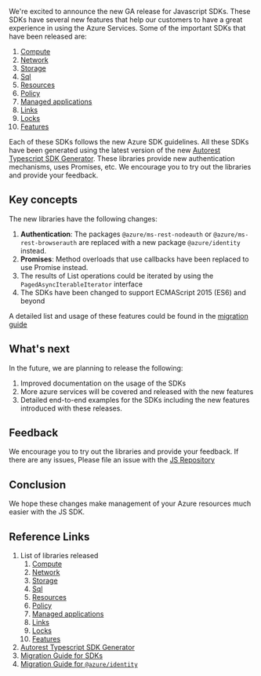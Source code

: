 We're excited to announce the new GA release for Javascript SDKs. These SDKs have several new features that help our customers to have a great experience in using the Azure Services. Some of the important SDKs that have been released are:

1. [Compute](https://www.npmjs.com/package/@azure/arm-compute/v/17.0.0)
2. [Network](https://www.npmjs.com/package/@azure/arm-network/v/26.0.0)
3. [Storage](https://www.npmjs.com/package/@azure/arm-storage/v/17.0.0)
4. [Sql](https://www.npmjs.com/package/@azure/arm-sql/v/9.0.0)
5. [Resources](https://www.npmjs.com/package/@azure/arm-resources/v/5.0.0)
6. [Policy](https://www.npmjs.com/package/@azure/arm-policy/v/5.0.0)
7. [Managed applications](https://www.npmjs.com/package/@azure/arm-managedapplications/v/2.0.0)
8. [Links](https://www.npmjs.com/package/@azure/arm-links/v/2.0.0)
9. [Locks](https://www.npmjs.com/package/@azure/arm-locks/v/2.0.0)
10. [Features](https://www.npmjs.com/package/@azure/arm-features/v/3.0.0)

Each of these SDKs follows the new Azure SDK guidelines. All these SDKs have been generated using the latest version of the new [Autorest Typescript SDK Generator](https://www.npmjs.com/package/@autorest/typescript/v/6.0.0-beta.15). These libraries provide new authentication mechanisms, uses Promises, etc. We encourage you to try out the libraries and provide your feedback.

## Key concepts

The new libraries have the following changes:

1. **Authentication**: The packages `@azure/ms-rest-nodeauth` or `@azure/ms-rest-browserauth` are replaced with a new package `@azure/identity` instead.
2. **Promises**: Method overloads that use callbacks have been replaced to use Promise instead.
3. The results of List operations could be iterated by using the `PagedAsyncIterableIterator` interface
4. The SDKs have been changed to support ECMAScript 2015 (ES6) and beyond

A detailed list and usage of these features could be found in the [migration guide](https://github.com/Azure/azure-sdk-for-js/blob/main/documentation/MIGRATION-guide-for-next-generation-management-libraries.md)

## What's next

In the future, we are planning to release the following:

1. Improved documentation on the usage of the SDKs
2. More azure services will be covered and released with the new features
3. Detailed end-to-end examples for the SDKs including the new features introduced with these releases.

## Feedback

We encourage you to try out the libraries and provide your feedback. If there are any issues, Please file an issue with the [JS Repository](https://github.com/Azure/azure-sdk-for-js/issues/new/choose)

## Conclusion

We hope these changes make management of your Azure resources much easier with the JS SDK.

## Reference Links

1. List of libraries released
   1. [Compute](https://www.npmjs.com/package/@azure/arm-compute/v/17.0.0)
   2. [Network](https://www.npmjs.com/package/@azure/arm-network/v/26.0.0)
   3. [Storage](https://www.npmjs.com/package/@azure/arm-storage/v/17.0.0)
   4. [Sql](https://www.npmjs.com/package/@azure/arm-sql/v/9.0.0)
   5. [Resources](https://www.npmjs.com/package/@azure/arm-resources/v/5.0.0)
   6. [Policy](https://www.npmjs.com/package/@azure/arm-policy/v/5.0.0)
   7. [Managed applications](https://www.npmjs.com/package/@azure/arm-managedapplications/v/2.0.0)
   8. [Links](https://www.npmjs.com/package/@azure/arm-links/v/2.0.0)
   9. [Locks](https://www.npmjs.com/package/@azure/arm-locks/v/2.0.0)
   10. [Features](https://www.npmjs.com/package/@azure/arm-features/v/3.0.0)
2. [Autorest Typescript SDK Generator](https://www.npmjs.com/package/@autorest/typescript/v/6.0.0-beta.15)
3. [Migration Guide for SDKs](https://github.com/Azure/azure-sdk-for-js/blob/main/documentation/MIGRATION-guide-for-next-generation-management-libraries.md)
4. [Migration Guide for `@azure/identity`](https://github.com/Azure/ms-rest-nodeauth/blob/master/migrate-to-identity-v2.md)
